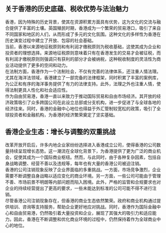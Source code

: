 ## 关于香港的历史底蕴、税收优势与法治魅力
香港，因为特殊的历史背景，使其在资源积累方面具有优势，这为文化的交流与融合提供了丰富的土壤。英国殖民时期，香港成为一个繁荣的贸易港口，吸引了来自不同国家和地区的人们，从而形成了多元的文化氛围。这种文化的多样性为香港在历史演变过程中建立了开放、包容的社会基础。  
当前，香港以来源地征税原则和有利润才缴税原则为税收基础，这使其成为企业和投资者的理想选择。来源地征税原则意味着只有在香港发生的交易才会被征税，而有利润才缴税原则则强调只有获利的部分才会被纳税，这种税收制度的灵活性为商业活动提供了更多的空间和动力。  
在法制方面，香港作为一个法制社会，不仅有完善的法律体系，还注重人情法理。尤其在海洋法领域，香港建立了一部完备的法律框架，同时积累了丰富的案例库，为公正和有序的海洋事务提供了有力的法律支持。此外，法理之外也注重人情，使得法制更具人性化和社会适应性。  
作为自由贸易港，香港一直以来致力于推动国际贸易和自由市场经济。其开放的经济政策吸引了众多跨国公司在此设立总部或分支机构，进一步促进了与全球各地的经济往来。同时，香港的金融中心地位也得益于外汇管制较宽松的政策，吸引了全球投资者和金融机构，为香港的经济繁荣奠定了坚实基础。
## 香港企业生态：增长与调整的双重挑战
改革开放开启后，许多内地企业家纷纷选择进入香港成立公司，使得香港的公司数量持续呈现增长态势。这一潮流在全球化背景下，为香港提供了更为广泛的商业机会，促使其成为一个国际商业枢纽。然而，与此同时，由于各种复杂因素，包括自身战略调整、经营不善以及违规等，每年也有大量的香港公司被迫注销。  
香港的公司注销现象反映了企业界面临的多重挑战。一方面，市场竞争激烈，企业需要不断调整自身战略以适应变化的商业环境。另一方面，一些公司可能由于管理不善、市场前景不明朗等内部问题而陷入困境。此外，严格的监管和合规要求也对企业的持续经营提出了更高的要求，一些未能达到标准的公司可能不得不进行注销。  
尽管香港公司注销现象存在，但香港的商业生态依然繁荣。政府和商业机构通过提供培训、咨询等支持服务，帮助企业更好地应对挑战。同时，香港作为国际金融中心和自由贸易港，仍然吸引着大量投资和企业，展现了其强大的吸引力和适应能力。因此，香港在不断调整和优化商业环境的过程中，仍然保持着作为全球商业中心的地位。